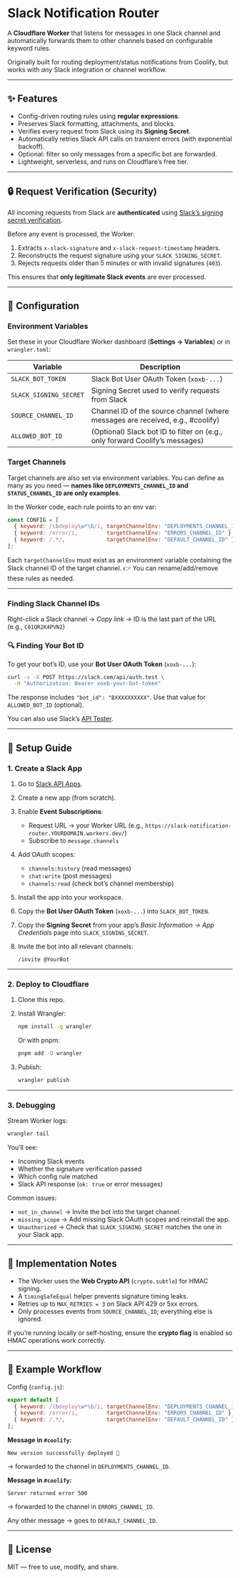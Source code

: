 # Slack Notification Router

A **Cloudflare Worker** that listens for messages in one Slack channel and automatically forwards them to other channels based on configurable keyword rules.

Originally built for routing deployment/status notifications from Coolify, but works with *any* Slack integration or channel workflow.

---

## ✨ Features

* Config-driven routing rules using **regular expressions**.
* Preserves Slack formatting, attachments, and blocks.
* Verifies every request from Slack using its **Signing Secret**.
* Automatically retries Slack API calls on transient errors (with exponential backoff).
* Optional: filter so only messages from a specific bot are forwarded.
* Lightweight, serverless, and runs on Cloudflare’s free tier.

---

## 🔒 Request Verification (Security)

All incoming requests from Slack are **authenticated** using [Slack’s signing secret verification](https://docs.slack.dev/authentication/verifying-requests-from-slack/).

Before any event is processed, the Worker:
1. Extracts `x-slack-signature` and `x-slack-request-timestamp` headers.
2. Reconstructs the request signature using your `SLACK_SIGNING_SECRET`.
3. Rejects requests older than 5 minutes or with invalid signatures (`403`).

This ensures that **only legitimate Slack events** are ever processed.

---

## 🔧 Configuration

### Environment Variables

Set these in your Cloudflare Worker dashboard (**Settings → Variables**) or in `wrangler.toml`:

| Variable                | Description                                                                    |
| ----------------------- | ------------------------------------------------------------------------------ |
| `SLACK_BOT_TOKEN`       | Slack Bot User OAuth Token (`xoxb-...`)                                        |
| `SLACK_SIGNING_SECRET`  | Signing Secret used to verify requests from Slack                              |
| `SOURCE_CHANNEL_ID`     | Channel ID of the source channel (where messages are received, e.g., #coolify) |
| `ALLOWED_BOT_ID`        | (Optional) Slack bot ID to filter on (e.g., only forward Coolify’s messages)   |

### Target Channels

Target channels are also set via environment variables.
You can define as many as you need — **names like `DEPLOYMENTS_CHANNEL_ID` and `STATUS_CHANNEL_ID` are only examples**.

In the Worker code, each rule points to an env var:

```js
const CONFIG = [
  { keyword: /\bdeploy\w*\b/i, targetChannelEnv: "DEPLOYMENTS_CHANNEL_ID" },
  { keyword: /error/i,         targetChannelEnv: "ERRORS_CHANNEL_ID" },
  { keyword: /.*/,             targetChannelEnv: "DEFAULT_CHANNEL_ID" }, // fallback
];
````

Each `targetChannelEnv` must exist as an environment variable containing the Slack channel ID of the target channel.
👉 You can rename/add/remove these rules as needed.

---

### Finding Slack Channel IDs

Right-click a Slack channel → *Copy link* → ID is the last part of the URL (e.g., `C01QR2K4PVN2`)

### 🔍 Finding Your Bot ID

To get your bot’s ID, use your **Bot User OAuth Token** (`xoxb-...`):

```bash
curl -s -X POST https://slack.com/api/auth.test \
  -H "Authorization: Bearer xoxb-your-bot-token"
```

The response includes `"bot_id": "BXXXXXXXXXX"`.
Use that value for `ALLOWED_BOT_ID` (optional).

You can also use Slack’s [API Tester](https://api.slack.com/methods/auth.test/test).

---

## 🚀 Setup Guide

### 1. Create a Slack App

1. Go to [Slack API Apps](https://api.slack.com/apps).
2. Create a new app (from scratch).
3. Enable **Event Subscriptions**:

   * Request URL → your Worker URL (e.g., `https://slack-notification-router.YOURDOMAIN.workers.dev/`)
   * Subscribe to `message.channels`
4. Add OAuth scopes:

   * `channels:history` (read messages)
   * `chat:write` (post messages)
   * `channels:read` (check bot’s channel membership)
5. Install the app into your workspace.
6. Copy the **Bot User OAuth Token** (`xoxb-...`) into `SLACK_BOT_TOKEN`.
7. Copy the **Signing Secret** from your app’s *Basic Information → App Credentials* page into `SLACK_SIGNING_SECRET`.
8. Invite the bot into all relevant channels:

   ```
   /invite @YourBot
   ```

---

### 2. Deploy to Cloudflare

1. Clone this repo.
2. Install Wrangler:

   ```bash
   npm install -g wrangler
   ```

   Or with pnpm:

   ```bash
   pnpm add -D wrangler
   ```
3. Publish:

   ```bash
   wrangler publish
   ```

---

### 3. Debugging

Stream Worker logs:

```bash
wrangler tail
```

You’ll see:

* Incoming Slack events
* Whether the signature verification passed
* Which config rule matched
* Slack API response (`ok: true` or error messages)

Common issues:

* `not_in_channel` → Invite the bot into the target channel.
* `missing_scope` → Add missing Slack OAuth scopes and reinstall the app.
* `Unauthorized` → Check that `SLACK_SIGNING_SECRET` matches the one in your Slack app.

---

## 🧩 Implementation Notes

* The Worker uses the **Web Crypto API** (`crypto.subtle`) for HMAC signing.
* A `timingSafeEqual` helper prevents signature timing leaks.
* Retries up to `MAX_RETRIES = 3` on Slack API 429 or 5xx errors.
* Only processes events from `SOURCE_CHANNEL_ID`; everything else is ignored.

If you’re running locally or self-hosting, ensure the **crypto flag** is enabled so HMAC operations work correctly.

---

## 📝 Example Workflow

Config (`config.js`):

```js
export default [
  { keyword: /\bdeploy\w*\b/i, targetChannelEnv: "DEPLOYMENTS_CHANNEL_ID" },
  { keyword: /error/i,         targetChannelEnv: "ERRORS_CHANNEL_ID" },
  { keyword: /.*/,             targetChannelEnv: "DEFAULT_CHANNEL_ID" },
];
```

**Message in `#coolify`:**

```
New version successfully deployed 🚀
```

→ forwarded to the channel in `DEPLOYMENTS_CHANNEL_ID`.

**Message in `#coolify`:**

```
Server returned error 500
```

→ forwarded to the channel in `ERRORS_CHANNEL_ID`.

Any other message → goes to `DEFAULT_CHANNEL_ID`.

---

## 📜 License

MIT — free to use, modify, and share.